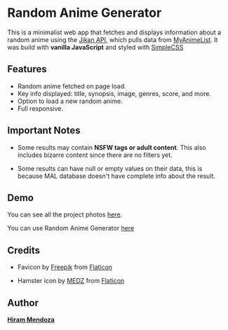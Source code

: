 # Random Anime Generator

This is a minimalist web app that fetches and displays information about a random anime using the [Jikan API](https://jikan.moe/), which pulls data from [MyAnimeList](https://myanimelist.net/). It was build with **vanilla JavaScript** and styled with [SimpleCSS](https://simplecss.org/)

## Features

- Random anime fetched on page load.
- Key info displayed: title, synopsis, image, genres, score, and more.
- Option to load a new random anime.
- Full responsive.

## Important Notes

- Some results may contain **NSFW tags or adult content**. This also includes bizarre content since there are no filters yet.

- Some results can have null or empty values on their data, this is because MAL database doesn't have complete info about the result. 

## Demo

You can see all the project photos [here](/img/screenshots/).

You can use Random Anime Generator [here](https://hirammendozadev.github.io/random-anime-generator/)

## Credits

- Favicon by [Freepik](https://www.flaticon.com/authors/freepik) from [Flaticon](https://www.flaticon.com/)

- Hamster icon by [MEDZ](https://www.flaticon.com/authors/medz) from [Flaticon](https://www.flaticon.com/)

## Author

**[Hiram Mendoza](https://github.com/HiramMendozaDev)**
